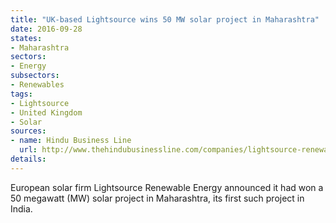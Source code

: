 ```yaml
---
title: "UK-based Lightsource wins 50 MW solar project in Maharashtra"
date: 2016-09-28
states:
- Maharashtra
sectors:
- Energy
subsectors:
- Renewables
tags:
- Lightsource
- United Kingdom
- Solar
sources:
- name: Hindu Business Line
  url: http://www.thehindubusinessline.com/companies/lightsource-renewable-energy-bags-solar-project-in-maharashtra/article9136584.ece
details:
---
```


European solar firm Lightsource Renewable Energy announced it had won a 50 megawatt (MW) solar project in Maharashtra, its first such project in India.
